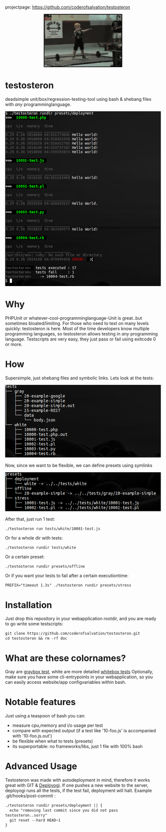 projectpage: https://github.com/coderofsalvation/testosteron

<p align="center"><img src="doc/testosteron.gif"/></p>

testosteron
===========

deadsimple unit/box/regression-testing-tool using bash & shebang files with *any* programminglanguage.

<p align="center"><img src="doc/testosteron.png"/></p>

Why
===
PHPUnit or whatever-cool-programminglanguage-Unit is great..but sometimes bloated/limiting.
For those who need to test on many levels quickly: testosteron is here.
Most of the time developers know multiple programming languages, so testosteron allows testing in *any* programming language.
Testscripts are very easy, they just pass or fail using exitcode 0 or more.

How
===
Supersimple, just shebang files and symbolic links.
Lets look at the tests:

<img alt="" src="doc/tests.png"/>

Now, since we want to be flexible, we can define presets using symlinks

<img alt="" src="doc/presets.png"/>

After that, just run 1 test:

    ./testosteron run tests/white/10001-test.js 

Or for a whole dir with tests:

    ./testosteron rundir tests/white 

Or a certain preset:

    ./testosteron rundir presets/offline

Or if you want your tests to fail after a certain executiontime:

    PREFIX="timeout 1.3s" ./testosteron rundir presets/stress

Installation
============
Just drop this repository in your webapplication rootdir, and you are ready to go write some testscripts:

    git clone https://github.com/coderofsalvation/testosteron.git
    cd testosteron && rm -rf doc

What are these colornames?
==========================
Gray are [graybox test](http://en.wikipedia.org/wiki/Gray_box_testing), white are more detailed [whitebox tests](http://en.wikipedia.org/wiki/White-box_testing)
Optionally, make sure you have some cli-entrypoints in your webapplication, so you can easily access website/app configvariables within bash.

Notable features
================
Just using a teaspoon of bash you can:

* measure cpu,memory and i/o usage per test 
* compare with expected output (if a test like '10-foo.js' is accompanied with '10-foo.js.out')
* be flexible when what to tests (presets)
* its superportable: no frameworks/libs, just 1 file with 100% bash

Advanced Usage
==============
Testosteron was made with autodeployment in mind, therefore it works great with GIT & [Deployogi](https://github.com/coderofsalvation/deployogi).
If one pushes a new website to the server, deployogi runs all the tests, if the test fail, deployment will halt.
Example .git/hooks/post-commit :

    ./testosteron rundir presets/deployment || {
      echo "removing last commit since you did not pass testosteron..sorry"
      git reset --hard HEAD~1
    }

